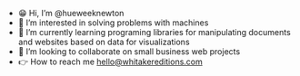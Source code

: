 - 😁 Hi, I’m @hueweeknewton
- 👀 I’m interested in solving problems with machines
- 🌱 I’m currently learning programing libraries for manipulating documents and websites based on data for visualizations
- 🤝 I’m looking to collaborate on small business web projects
- 👉 How to reach me [hello@whitakereditions.com](mailto:hello@whitakereditions.com)

<!---
hueweeknewton/hueweeknewton is a ✨ special ✨ repository because its `README.md` (this file) appears on your GitHub profile.
You can click the Preview link to take a look at your changes.
--->
